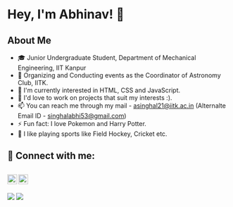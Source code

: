 # Hey, I'm Abhinav! 👋

## About Me

- 🎓 Junior Undergraduate Student, Department of Mechanical Engineering, IIT Kanpur
- 🔭 Organizing and Conducting events as the Coordinator of Astronomy Club, IITK.
- 🌱 I'm currently interested in HTML, CSS and JavaScript.
- 💞️ I'd love to work on projects that suit my interests :).
- 📫 You can reach me through my mail - [asinghal21@iitk.ac.in](mailto:asinghal21@iitk.ac.in) (Alternalte Email ID - [singhalabhi53@gmail.com](mailto:singhalabhi53@gmail.com))
- ⚡ Fun fact: I love Pokemon and Harry Potter.
- 🏑 I like playing sports like Field Hockey, Cricket etc.

## 🔗 Connect with me:

[<img align="left" alt="LinkedIn" width="22px" src="https://cdn.jsdelivr.net/npm/simple-icons@v3/icons/linkedin.svg" />](https://www.linkedin.com/in/abhinavsinghal53/)
[<img align="left" alt="Instagram" width="22px" src="https://cdn.jsdelivr.net/npm/simple-icons@v3/icons/instagram.svg" />](https://www.instagram.com/singhal_abhi_53/)
<br>
---

<a href="https://github.com/AbsHp"><img src="https://github-readme-stats.vercel.app/api?username=AbsHp&show_icons=true&hide_border=true&hide=issues&theme=radical"/></a>
<a href="https://github.com/AbsHp"><img src="https://github-readme-stats.vercel.app/api/top-langs/?username=AbsHp&layout=compact&theme=radical&langs_count=6&vertical-align=center"/></a>
<br>